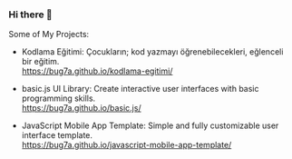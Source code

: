 ### Hi there 👋

Some of My Projects:

- Kodlama Eğitimi: Çocukların; kod yazmayı öğrenebilecekleri, eğlenceli bir eğitim.<br>
https://bug7a.github.io/kodlama-egitimi/

- basic.js UI Library: Create interactive user interfaces with basic programming skills.<br>
https://bug7a.github.io/basic.js/

- JavaScript Mobile App Template: Simple and fully customizable user interface template.<br>
https://bug7a.github.io/javascript-mobile-app-template/

<br>

<!--
**bug7a/bug7a** is a ✨ _special_ ✨ repository because its `README.md` (this file) appears on your GitHub profile.

Here are some ideas to get you started:

- 🔭 I’m currently working on ...
- 🌱 I’m currently learning ...
- 👯 I’m looking to collaborate on ...
- 🤔 I’m looking for help with ...
- 💬 Ask me about ...
- 📫 How to reach me: ...
- 😄 Pronouns: ...
- ⚡ Fun fact: ...
-->
